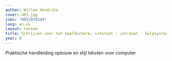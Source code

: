 ```yaml
---
author: Willem Hendrikx
cover: 403.jpg
isbn: "9057970244"
lang: en-us
layout: review
title: Schrijven voor het beeldscherm, internet - intranet - helpsystemen
year: 0
---
```


Praktische handleiding opbouw en stijl teksten voor computer
